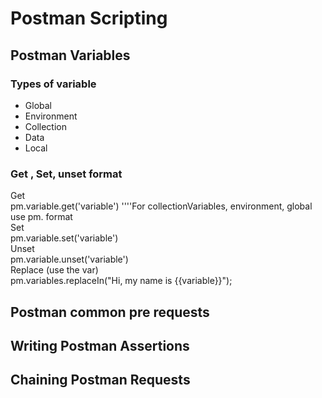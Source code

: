 # Postman Scripting

## Postman Variables
### Types of variable
- Global
- Environment
- Collection
- Data
- Local
### Get , Set, unset format
Get <br>
pm.variable.get('variable')  ''''For collectionVariables, environment, global use pm. format <br>
Set <br>
pm.variable.set('variable')  <br>
Unset <br>
pm.variable.unset('variable')  <br>
Replace (use the var) <br>
pm.variables.replaceIn("Hi, my name is {{variable}}"); <br>


## Postman common pre requests

## Writing Postman Assertions
## Chaining Postman Requests
